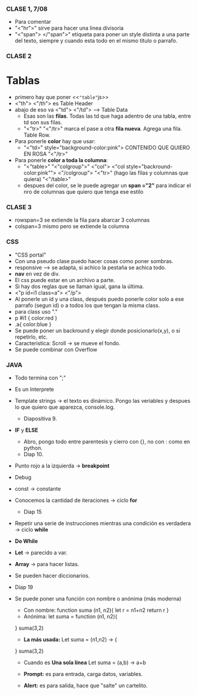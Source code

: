 ### CLASE 1, 7/08 
- Para comentar <!-- comentocomento -->
- "<"hr">" sirve para hacer una linea divisoria 
- "<"span"> </"span">"  etiqueta para poner un style distinta a una parte del texto, siempre y cuando esta todo en el mismo título o parrafo.

### CLASE 2
# Tablas
- primero hay que poner <<```"table"```js>>
- <"th"> <"/th"> es Table Header
- abajo de eso va <"td"> <"/td"> --> Table Data
    - Esas son las **filas**. Todas las td que haga adentro de una tabla, entre td son sus filas.
    - "<"tr>" "<"/tr>" marca el pase a otra **fila nueva**. Agrega una fila. Table Row.
- Para ponerle **color** hay que usar:
    - "<"td>" style="background-color:pink"> CONTENIDO QUE QUIERO EN ROSA "<"/tr>"
- Para ponerle **color a toda la columna**:
    - "<"table>"
        "<"colgroup">"
            <"col">
            <"col style="backround-color:pink"">
        <"/colgroup">
        "<"tr>"
            (hago las filas y columnas que quiera)
     "<"/table>"
     - despues del color, se le puede agregar un **span ="2"** para indicar el nro de columnas que quiero que tenga ese estilo

### CLASE 3
- rowspan=3 se extiende la fila para abarcar 3 columnas
- colspan=3 mismo pero se extiende la columna

### CSS
- "CSS portal"
- Con una pseudo clase puedo hacer cosas como poner sombras.
- responsive --> se adapta, si achico la pestaña se achica todo.
- **nav** en vez de div.
-  El css puede estar en un archivo a parte.
- Si hay dos reglas que se llaman igual, gana la última.
- <"p id=i1 class=a"> <"/p">
- Al ponerle un id y una class, después puedo ponerle color solo a ese parrafo (segun id) o a todos los que tengan la misma class.
- para class uso "."
- p #i1 {
    color:red
}
- .a{
    color:blue
}
- Se puede poner un backround y elegir donde posicionarlo(x,y), o si repetirlo, etc.
- Caracteristica: Scroll → se mueve el fondo.
- Se puede combinar con Overflow

### JAVA
- Todo termina con ";"
- Es un Interprete
- Template strings → el texto es dinámico. Pongo las veriables y despues lo que quiero que aparezca, console.log.
    - Diapositiva 9.
- **IF** y **ELSE**
    - Abro, pongo todo entre parentesis y cierro con {}, no con : como en python.
    - Diap 10.
- Punto rojo a la izquierda → **breakpoint**
- Debug
- const → constante 
- Conocemos la cantidad de iteraciones → ciclo **for**
    - Diap 15
- Repetir una serie de instrucciones mientras una condición es verdadera → ciclo **while**
- **Do While**
- **Let** → parecido a var.
- **Array** → para hacer listas.
- Se pueden hacer diccionarios.
-   Diap 19
- Se puede poner una función con nombre o anónima (más moderna)
    - Con nombre:
    function suma (n1, n2){
        let r = n1+n2
        return r
    }
    - Anónima:
    let suma = function (n1, n2){

    }
    suma(3,2)
    - **La más usada:** 
    Let suma = (n1,n2) → {

    }
    suma(3,2)
    - Cuando es **Una sola línea**
    Let suma = (a,b) → a+b

    - **Prompt:** es para entrada, carga datos, variables.
    - **Alert:** es para salida, hace que "salte" un cartelito.

